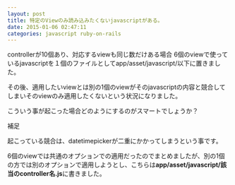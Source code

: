 ```yaml
---
layout: post
title: 特定のViewのみ読み込みたくないjavascriptがある。
date: 2015-01-06 02:47:11
categories: javascript ruby-on-rails
---
```

<!-- {% raw %} -->
<p>controllerが10個あり、対応するviewも同じ数だけある場合
6個のviewで使っているjavascriptを１個のファイルとしてapp/asset/javascript/以下に置きました。</p>

<p>その後、適用したいviewとは別の1個のviewがそのjavascriptの内容と競合してしまいそのviewのみ適用したくないという状況になりました。</p>

<p>こういう事が起こった場合どのようにするのがスマートでしょうか？</p>

<p>補足</p>

<p>起こっている競合は、datetimepickerが二重にかかってしまうという事です。</p>

<p>6個のviewでは共通のオプションでの適用だったのでまとめましたが、別の1個の方では別のオプションで適用しようとし、こちらは<strong>app/asset/javascript/該当のcontroller名.js</strong>に書きました。</p>
<!-- {% endraw %} -->

